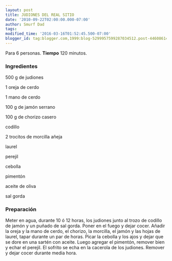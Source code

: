 ```yaml
---
layout: post
title: JUDIONES DEL REAL SITIO
date: '2010-09-22T02:00:00.000-07:00'
author: Smurf Dad
tags: 
modified_time: '2016-03-16T01:52:45.500-07:00'
blogger_id: tag:blogger.com,1999:blog-5299957599287034512.post-4460861488970065354
---
```


Para 6 personas.
<b>Tiempo</b> 120 minutos.

<h3>Ingredientes</h3>

500 g de judiones

1 oreja de cerdo

1 mano de cerdo

100 g de jamón serrano

100 g de chorizo casero

codillo

2 trocitos de morcilla añeja

laurel

perejil

cebolla

pimentón

aceite de oliva

sal gorda

<h3>Preparación</h3>

Meter en agua, durante 10 ó 12 horas, los judiones junto al trozo de codillo de jamón y un puñado de sal gorda. Poner en el fuego y dejar cocer. Añadir la oreja y la mano de cerdo, el chorizo, la morcilla, el jamón y las hojas de laurel, tapar durante un par de horas. Picar la cebolla y los ajos y dejar que se dore en una sartén con aceite. Luego agregar el pimentón, remover bien y echar el perejil. El sofrito se echa en la cacerola de los judiones. Remover y dejar cocer durante media hora.

